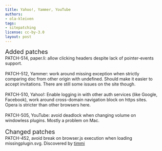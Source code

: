 ```yaml
---
title: Yahoo!, Yammer, YouTube
authors:
- ola-kleiven
tags:
- sitepatching
license: cc-by-3.0
layout: post
---
```


<span style="font-size: 140%">Added patches</span><br/>PATCH-514, paper.li: allow clicking headers despite lack of pointer-events support.<br/><br/>PATCH-512, Yammer: work around missing exception when strictly comparing doc from other origin with undefined. Should make it easier to accept invitations. There are still some issues on the site though.<br/><br/>PATCH-510, Yahoo!: Enable logging in with other auth services (like Google, Facebook), work around cross-domain navigation block on https sites. Opera is stricter than other browsers here.<br/><br/>PATCH-505, YouTube: avoid deadlock when changing volume on windowless plugins. Mostly a problem on Mac.<br/> <br/><span style="font-size: 140%">Changed patches</span><br/>PATCH-452, avoid break on browser.js execution when loading missingplugin.svg. Discovered by <a href="http://my.opera.com/sitepatching/blog/2011/09/27/cleaning-menu-system-patches#comment71299712" target="_blank">timmi</a>
